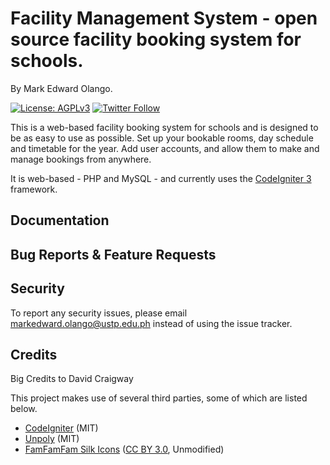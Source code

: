 # Facility Management System - open source facility booking system for schools.

By Mark Edward Olango.

[![License: AGPLv3](https://img.shields.io/static/v1?label=License&message=AGPLv3&color=3DA639&style=flat-square)](https://www.gnu.org/licenses/agpl-3.0.html)
[![Twitter Follow](https://img.shields.io/twitter/follow/crbsapp.svg?style=social)](https://twitter.com/crbsapp)

This is a web-based facility booking system for schools and is designed to be as easy to use as possible. Set up your bookable rooms, day schedule and timetable for the year. Add user accounts, and allow them to make and manage bookings from anywhere.


It is web-based - PHP and MySQL - and currently uses the [CodeIgniter 3](https://codeigniter.com/) framework.

## Documentation

## Bug Reports & Feature Requests

## Security
To report any security issues, please email markedward.olango@ustp.edu.ph instead of using the issue tracker.

## Credits

Big Credits to David Craigway

This project makes use of several third parties, some of which are listed below.

- [CodeIgniter](https://codeigniter.com/) (MIT)
- [Unpoly](https://unpoly.com/) (MIT)
- [FamFamFam Silk Icons](http://www.famfamfam.com/lab/icons/silk/) ([CC BY 3.0](https://creativecommons.org/licenses/by/3.0/), Unmodified)
